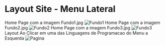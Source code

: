 # Layout Site - Menu Lateral
Home Page com a imagem Fundo1.jpg
![Fundo1](https://user-images.githubusercontent.com/11504380/73126264-45ac1480-3f8f-11ea-90cc-7dd861f63f5f.png)
Home Page com a imagem Fundo2.jpg
![Fundo2](https://user-images.githubusercontent.com/11504380/73126306-bc491200-3f8f-11ea-8623-094710ea825e.png)
Home Page com a imagem Fundo3.jpg
![Fundo3](https://user-images.githubusercontent.com/11504380/73126329-06ca8e80-3f90-11ea-9402-c2b6c137dcfe.png)
Layout Ao Clicar em uma das Linguagens de Programacao do Menu a Esquerda
![Pagina](https://user-images.githubusercontent.com/11504380/73126347-4d1fed80-3f90-11ea-9b5a-471c0b742e93.png)
